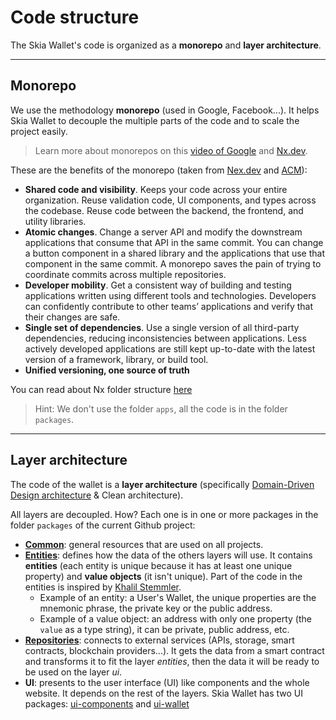 # Code structure

The Skia Wallet's code is organized as a **monorepo** and **layer architecture**.

---

## Monorepo

We use the methodology **monorepo** (used in Google, Facebook...). It helps Skia Wallet to decouple the multiple parts of the code and to scale the project easily.

> Learn more about monorepos on this [video of Google](https://youtu.be/W71BTkUbdqE) and [Nx.dev](https://nx.dev/guides/why-monorepos).

These are the benefits of the monorepo (taken from [Nex.dev](https://nx.dev/guides/why-monorepos) and [ACM](https://cacm.acm.org/magazines/2016/7/204032-why-google-stores-billions-of-lines-of-code-in-a-single-repository/fulltext)):

- **Shared code and visibility**. Keeps your code across your entire organization. Reuse validation code, UI components, and types across the codebase. Reuse code between the backend, the frontend, and utility libraries.
- **Atomic changes**. Change a server API and modify the downstream applications that consume that API in the same commit. You can change a button component in a shared library and the applications that use that component in the same commit. A monorepo saves the pain of trying to coordinate commits across multiple repositories.
- **Developer mobility**. Get a consistent way of building and testing applications written using different tools and technologies. Developers can confidently contribute to other teams’ applications and verify that their changes are safe.
- **Single set of dependencies**. Use a single version of all third-party dependencies, reducing inconsistencies between applications. Less actively developed applications are still kept up-to-date with the latest version of a framework, library, or build tool.
- **Unified versioning, one source of truth**

You can read about Nx folder structure [here](https://nx.dev/getting-started/nx-setup)

> Hint: We don't use the folder `apps`, all the code is in the folder `packages`.

---

## Layer architecture

The code of the wallet is a **layer architecture** (specifically [Domain-Driven Design architecture](https://en.wikipedia.org/wiki/Domain-driven_design) & Clean architecture).

All layers are decoupled. How? Each one is in one or more packages in the folder `packages` of the current Github project:

- [**Common**](https://github.com/Future-Wallet/skia-wallet/tree/main/packages/common): general resources that are used on all projects.
- [**Entities**](https://github.com/Future-Wallet/skia-wallet/tree/main/packages/entities): defines how the data of the others layers will use. It contains **entities** (each entity is unique because it has at least one unique property) and **value objects** (it isn't unique). Part of the code in the entities is inspired by [Khalil Stemmler](https://khalilstemmler.com/).
  - Example of an entity: a User's Wallet, the unique properties are the mnemonic phrase, the private key or the public address.
  - Example of a value object: an address with only one property (the `value` as a type string), it can be private, public address, etc.
- [**Repositories**](https://github.com/Future-Wallet/skia-wallet/tree/main/packages/repositories): connects to external services (APIs, storage, smart contracts, blockchain providers...). It gets the data from a smart contract and transforms it to fit the layer _entities_, then the data it will be ready to be used on the layer _ui_.
- **UI**: presents to the user interface (UI) like components and the whole website. It depends on the rest of the layers. Skia Wallet has two UI packages: [ui-components](https://github.com/Future-Wallet/skia-wallet/tree/main/packages/ui-components) and [ui-wallet](https://github.com/Future-Wallet/skia-wallet/tree/main/packages/ui-wallet)
